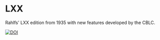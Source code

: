 # LXX
Rahlfs' LXX edition from 1935 with new features developed by the CBLC.

[![DOI](https://zenodo.org/badge/DOI/10.5281/zenodo.5807148.svg)](https://doi.org/10.5281/zenodo.5807148)

